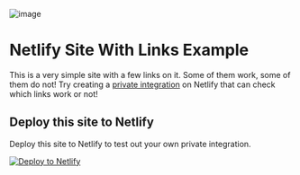 ![image](https://github.com/netlify/linkchecker-test-site/assets/30577427/add3db2e-bb8c-48b2-93d9-dfd6997f2395)

# Netlify Site With Links Example

This is a very simple site with a few links on it. Some of them work, some of them do not! Try creating a [private integration](https://sdk.netlify.com/publish/private-integrations/) on Netlify that can check which links work or not!

## Deploy this site to Netlify

Deploy this site to Netlify to test out your own private integration.

[![Deploy to Netlify](https://www.netlify.com/img/deploy/button.svg)](https://app.netlify.com/start/deploy?repository=https://github.com/netlify/linkchecker-test-site)
